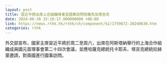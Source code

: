 ```yaml
---
layout: post
title: 習近平將出席上合組織峰會並國事訪問哈薩克及塔吉克
date: 2024-06-30 15:16:17.000000000 +08:00
link: https://news.rthk.hk/rthk/ch/component/k2/1759672-20240630.htm
categories: rthk
---
```


外交部宣布，國家主席習近平將於周二至周六，出席在阿斯塔納舉行的上海合作組織成員國元首理事會第二十四次會議，並應哈薩克總統托卡耶夫、塔吉克總統拉赫蒙邀請，對兩國進行國事訪問。
